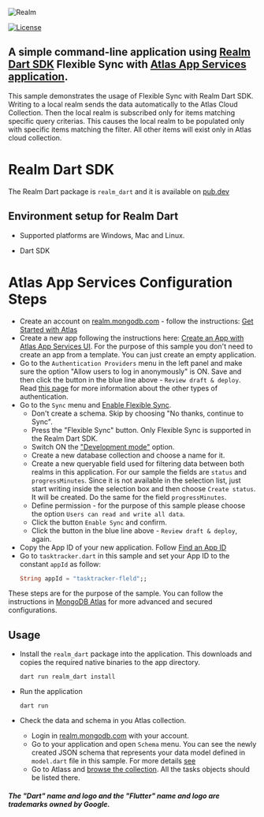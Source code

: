 ![Realm](https://github.com/realm/realm-dart/raw/main/logo.png)

[![License](https://img.shields.io/badge/License-Apache-blue.svg)](LICENSE)

## A simple command-line application using [Realm Dart SDK](https://www.mongodb.com/docs/realm/sdk/flutter/#dart-standalone-realm) Flexible Sync with [Atlas App Services application](https://www.mongodb.com/docs/atlas/app-services/).
This sample demonstrates the usage of Flexible Sync with Realm Dart SDK. 
Writing to a local realm sends the data automatically to the Atlas Cloud Collection.
Then the local realm is subscribed only for items matching specific query criterias.
This causes the local realm to be populated only with specific items matching the filter. 
All other items will exist only in Atlas cloud collection.

# Realm Dart SDK

The Realm Dart package is `realm_dart` and it is available on [pub.dev](https://pub.dev/packages/realm_dart)

## Environment setup for Realm Dart

* Supported platforms are Windows, Mac and Linux.

* Dart SDK

# Atlas App Services Configuration Steps

* Create an account on [realm.mongodb.com](https://realm.mongodb.com) - follow the instructions: [Get Started with Atlas](https://www.mongodb.com/docs/atlas/getting-started)
* Create a new app following the instructions here: [Create an App with Atlas App Services UI](https://www.mongodb.com/docs/atlas/app-services/manage-apps/create/create-with-realm-ui).
    For the purpose of this sample you don't need to create an app from a template. You can just create an empty application.
* Go to the `Authentication Providers` menu in the left panel and make sure the option "Allow users to log in anonymously" is ON. Save and then click the button in the blue line above - `Review draft & deploy`. Read [this page](https://www.mongodb.com/docs/atlas/app-services/authentication/providers/) for more information about the other types of authentication.
* Go to the `Sync` menu and [Enable Flexible Sync](https://www.mongodb.com/docs/atlas/app-services/sync/configure/enable-sync/#enable-flexible-sync).
    * Don't create a schema. Skip by choosing "No thanks, continue to Sync".
    * Press the "Flexible Sync" button. Only Flexible Sync is supported in the Realm Dart SDK.
    * Switch ON the ["Development mode"](https://www.mongodb.com/docs/atlas/app-services/sync/data-model/development-mode/) option. 
    * Create a new database collection and choose a name for it.
    * Create a new queryable field used for filtering data between both realms in this application. For our sample the fields are `status` and `progressMinutes`. 
        Since it is not available in the selection list, just start writing inside the selection box and then choose `Create status`. 
        It will be created.
        Do the same for the field `progressMinutes`.
    * Define permission - for the purpose of this sample please choose the option `Users can read and write all data`.
    * Click the button `Enable Sync` and confirm.
    * Click the button in the blue line above - `Review draft & deploy`, again.
* Copy the App ID of your new application. Follow [Find an App ID](https://www.mongodb.com/docs/atlas/app-services/reference/find-your-project-or-app-id/#find-an-app-id)
* Go to `tasktracker.dart` in this sample and set your App ID to the constant `appId` as follow: 
    ```dart
    String appId = "tasktracker-fleld";;
    ```

These steps are for the purpose of the sample. You can follow the instructions 
in [MongoDB Atlas](https://www.mongodb.com/docs/atlas) for more advanced and secured configurations.

## Usage

* Install the `realm_dart` package into the application. This downloads and copies the required native binaries to the app directory.

    ```
    dart run realm_dart install
    ``` 

*  Run the application

    ```
    dart run
    ```

* Check the data and schema in you Atlas collection.
    * Login in [realm.mongodb.com](https://realm.mongodb.com) with your account.
    * Go to your application and open `Schema` menu. You can see the newly created JSON schema 
        that represents your data model defined in `model.dart` file in this sample. 
        For more details [see](https://www.mongodb.com/docs/atlas/app-services/schemas/?_ga=2.267468942.1225817147.1654079983-1571915642.1647002315&_gac=1.216786660.1654173423.CjwKCAjwv-GUBhAzEiwASUMm4jBtzETN-YJq0KELgeGLKk-4_6wVAfImtPoBbo-A35_eKjZ1p0Lh_BoCotcQAvD_BwE)
    * Go to Atlass and [browse the collection](https://www.mongodb.com/docs/atlas/atlas-ui/collections/#view-collections). All the tasks objects should be listed there.


##### The "Dart" name and logo and the "Flutter" name and logo are trademarks owned by Google. 
